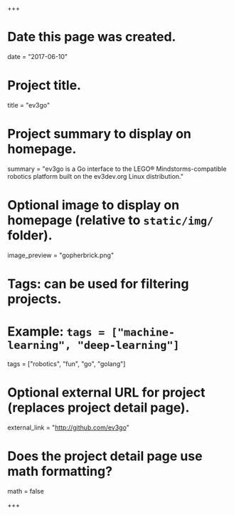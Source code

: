 +++
# Date this page was created.
date = "2017-06-10"

# Project title.
title = "ev3go"

# Project summary to display on homepage.
summary = "ev3go is a Go interface to the LEGO® Mindstorms-compatible robotics platform built on the ev3dev.org Linux distribution."

# Optional image to display on homepage (relative to `static/img/` folder).
image_preview = "gopherbrick.png"

# Tags: can be used for filtering projects.
# Example: `tags = ["machine-learning", "deep-learning"]`
tags = ["robotics", "fun", "go", "golang"]

# Optional external URL for project (replaces project detail page).
external_link = "http://github.com/ev3go"

# Does the project detail page use math formatting?
math = false

+++

